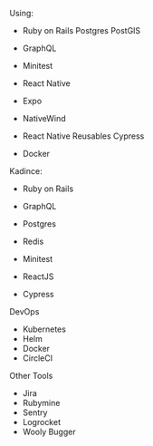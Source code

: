 Using:
- Ruby on Rails
Postgres
PostGIS
- GraphQL
- Minitest

- React Native
- Expo
- NativeWind
- React Native Reusables
Cypress

- Docker

Kadince:
- Ruby on Rails
- GraphQL
- Postgres
- Redis
- Minitest

- ReactJS
- Cypress

DevOps
- Kubernetes
- Helm
- Docker
- CircleCI

Other Tools
- Jira
- Rubymine
- Sentry
- Logrocket
- Wooly Bugger